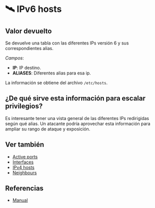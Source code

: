 # 🛰️ IPv6 hosts

## Valor devuelto
Se devuelve una tabla con las diferentes IPs versión 6 y sus correspondientes alias.

*Campos*:
- **IP**: IP destino.
- **ALIASES**: Diferentes alias para esa ip.

La información se obtiene del archivo `/etc/hosts`.

## ¿De qué sirve esta información para escalar privilegios?
Es interesante tener una vista general de las diferentes IPs redirigidas según qué alias. Un atacante podría aprovechar esta información para ampliar su rango de ataque y exposición.

## Ver también
- [Active ports](ports)
- [Interfaces](interfaces)
- [IPv4 hosts](ipv4)
- [Neighbours](neighbours)

## Referencias
- [Manual](https://man7.org/linux/man-pages/man5/hosts.5.html)